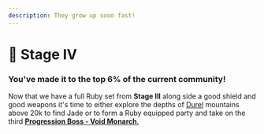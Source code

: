 ```yaml
---
description: They grow up sooo fast!
---
```


# 🦎 Stage IV

### You've made it to the top 6% of the current community!

Now that we have a full Ruby set from **Stage III** along side a good shield and good weapons it's time to either explore the depths of [Durel](../../durel/custom-ores.md) mountains above 20k to find Jade or to form a Ruby equipped party and take on the third [**Progression Boss - Void Monarch**.](../mechanics/progression-bosses/v-void-monarch.md)



